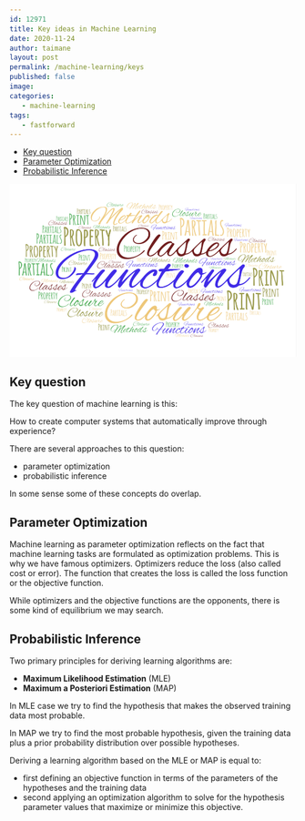 ```yaml
---
id: 12971
title: Key ideas in Machine Learning
date: 2020-11-24
author: taimane
layout: post
permalink: /machine-learning/keys
published: false
image: 
categories: 
   - machine-learning
tags:
   - fastforward
---
```

- [Key question](#key-question)
- [Parameter Optimization](#parameter-optimization)
- [Probabilistic Inference](#probabilistic-inference)

![functions and classes advanced](/wp-content/uploads/2020/12/fc.png)

## Key question

The key question of machine learning is this:

How to create computer systems that automatically improve through experience?

There are several approaches to this question:

* parameter optimization
* probabilistic inference

In some sense some of these concepts do overlap.


## Parameter Optimization

Machine learning as parameter optimization reflects on the fact that machine learning tasks are formulated as optimization problems. This is why we have famous optimizers. Optimizers reduce the loss (also called cost or error). The function that creates the loss is called the loss function or the objective function.

While optimizers and the objective functions are the opponents, there is some kind of equilibrium we may search.


## Probabilistic Inference

Two primary principles for deriving learning algorithms are:

* **Maximum Likelihood Estimation** (MLE)
* **Maximum a Posteriori Estimation** (MAP) 

In MLE case we try to find the hypothesis that makes the observed training data most probable.

In MAP we try to find the most probable hypothesis, given the training data plus a prior probability distribution over possible hypotheses.

Deriving a learning algorithm based on the MLE or MAP is equal to:

* first defining an objective function in terms of the parameters of the hypotheses and the training data
* second applying an optimization algorithm to solve for the hypothesis parameter values that maximize or minimize this objective.

